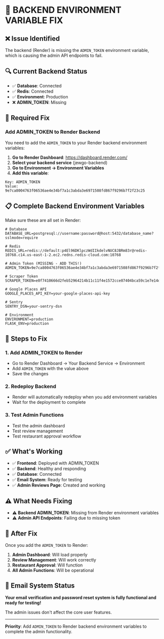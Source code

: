 # 🔧 **BACKEND ENVIRONMENT VARIABLE FIX**

## ❌ **Issue Identified**

The backend (Render) is missing the `ADMIN_TOKEN` environment variable, which is causing the admin API endpoints to fail.

## 🔍 **Current Backend Status**

- ✅ **Database**: Connected
- ✅ **Redis**: Connected  
- ✅ **Environment**: Production
- ❌ **ADMIN_TOKEN**: Missing

## 🔧 **Required Fix**

### **Add ADMIN_TOKEN to Render Backend**

You need to add the `ADMIN_TOKEN` to your Render backend environment variables:

1. **Go to Render Dashboard**: https://dashboard.render.com/
2. **Select your backend service** (jewgo-backend)
3. **Go to Environment → Environment Variables**
4. **Add this variable**:

```
Key: ADMIN_TOKEN
Value: 9e7ca8004763f06536ae4e34bf7a1c3abda3e6971508fd867f9296b7f2f23c25
```

## 📋 **Complete Backend Environment Variables**

Make sure these are all set in Render:

```env
# Database
DATABASE_URL=postgresql://username:password@host:5432/database_name?sslmode=require

# Redis
REDIS_URL=redis://default:p4El96DKlpczWdIIkdelvNUC8JBRm83r@redis-10768.c14.us-east-1-2.ec2.redns.redis-cloud.com:10768

# Admin Token (MISSING - ADD THIS!)
ADMIN_TOKEN=9e7ca8004763f06536ae4e34bf7a1c3abda3e6971508fd867f9296b7f2f23c25

# Scraper Token
SCRAPER_TOKEN=e0f7410666d2feb52964214b11c11f4e1572cce07404bca59c1e7e14d8dcb0c6

# Google Places API
GOOGLE_PLACES_API_KEY=your-google-places-api-key

# Sentry
SENTRY_DSN=your-sentry-dsn

# Environment
ENVIRONMENT=production
FLASK_ENV=production
```

## 🎯 **Steps to Fix**

### 1. **Add ADMIN_TOKEN to Render**
- Go to Render Dashboard → Your Backend Service → Environment
- Add `ADMIN_TOKEN` with the value above
- Save the changes

### 2. **Redeploy Backend**
- Render will automatically redeploy when you add environment variables
- Wait for the deployment to complete

### 3. **Test Admin Functions**
- Test the admin dashboard
- Test review management
- Test restaurant approval workflow

## ✅ **What's Working**

- ✅ **Frontend**: Deployed with ADMIN_TOKEN
- ✅ **Backend**: Healthy and responding
- ✅ **Database**: Connected
- ✅ **Email System**: Ready for testing
- ✅ **Admin Reviews Page**: Created and working

## ⚠️ **What Needs Fixing**

- ⚠️ **Backend ADMIN_TOKEN**: Missing from Render environment variables
- ⚠️ **Admin API Endpoints**: Failing due to missing token

## 🚀 **After Fix**

Once you add the `ADMIN_TOKEN` to Render:

1. **Admin Dashboard**: Will load properly
2. **Review Management**: Will work correctly
3. **Restaurant Approval**: Will function
4. **All Admin Functions**: Will be operational

## 📧 **Email System Status**

**Your email verification and password reset system is fully functional and ready for testing!** 

The admin issues don't affect the core user features.

---

**Priority**: Add `ADMIN_TOKEN` to Render backend environment variables to complete the admin functionality.
